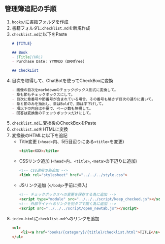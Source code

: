 ## 管理簿追記の手順
1. `books/`に書籍フォルダを作成
1. 書籍フォルダに`checklist.md`を新規作成
1. `checklist.md`に以下をPaste
   ```markdown
   # {TITLE}
   
   ## Book
   - [Title](URL)
   - Purchase Date: YYMMDD (DRMfree)

   ## CheckList

   ```
1. 目次を取得して、ChatBotを使ってCheckBoxに変換
   ```markdown
   - 画像の目次をmarkdownのチェックボックス形式に変換して。
   - 章も節もチェックボックスにして。
   - 目次に章番号や節番号が含まれている場合、その番号も略さず目次の通りに書いて。
   - 章と節のみを抽出し、章はBoldで、節は字下げして。
   - 項以下の内容は不要で、ページ数も無視して。
   - 回答は変換後のチェックボックスだけにして。
   ```
1. `checklist.md`に変換後のCheckBoxをPaste
1. `checklist.md`をHTMLに変換
1. 変換後のHTMLに以下を追記
   - Title変更
     (`<head>`内、5行目辺りにある`<title>`を変更)
     ```html
     <title>XXX</title>
     ```
   - CSSリンク追加
     (`<head>`内、`<title>`, `<meta>`の下辺りに追加)
     ```html
     <!-- css適用の為追加 -->
     <link rel="stylesheet" href="../../../style.css">
     ```
   - JSリンク追加
     (`</body>`手前に挿入)
     ```html
     <!-- チェックボックスへの変更を保存する為に追加 -->
     <script type="module" src="../../../script/keep_checked.js"></script>
     <!-- 外部サイトへのリンクを別タブで開く為に追加 -->
     <script src="../../../script/open_newtab.js"></script>
     ```
1. `index.html`に`checklist.md`へのリンクを追加
   ```html
   <ul>
       <li><a href="books/{category}/{title}/checklist.html">TITLE</a></li>
   </ul>
   ```
